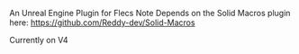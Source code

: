 An Unreal Engine Plugin for Flecs
Note Depends on the Solid Macros plugin here: https://github.com/Reddy-dev/Solid-Macros

Currently on V4
